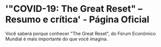 # '"COVID-19: The Great Reset" – Resumo e crítica' - Página Oficial

Você saberá porque conhecer "The Great Reset", do Fórum Econômico Mundial é mais importante do que você imagina.
